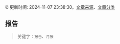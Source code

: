 :alarm_clock: 更新时间: 2024-11-07 23:38:30。[文章来源](/README.md)、[文章分类](/TAGS.md)

## 报告


> 关键字：`报告`、`月报`



